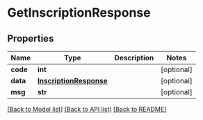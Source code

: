 # GetInscriptionResponse

## Properties
Name | Type | Description | Notes
------------ | ------------- | ------------- | -------------
**code** | **int** |  | [optional] 
**data** | [**InscriptionResponse**](InscriptionResponse.md) |  | [optional] 
**msg** | **str** |  | [optional] 

[[Back to Model list]](../README.md#documentation-for-models) [[Back to API list]](../README.md#documentation-for-api-endpoints) [[Back to README]](../README.md)

